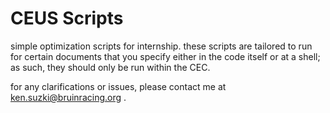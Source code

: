 # CEUS Scripts 
simple optimization scripts for internship.
these scripts are tailored to run for certain documents that you specify either in the code itself or at a shell; as such, they should only be run within the CEC.

for any clarifications or issues, please contact me at ken.suzki@bruinracing.org .
